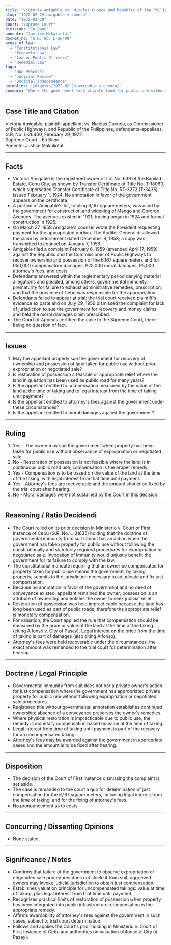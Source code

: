 ```yaml
---
title: "Victoria Amigable vs. Nicolas Cuenca and Republic of the Philippines"
slug: "1972-02-29-amigable-v-cuenca"
date: "1972-02-29"
court: "Supreme Court"
division: "En Banc"
ponente: "Justice Makalintal"
docket_no: "G.R. No. L-26400"
areas_of_law:
  - "Constitutional Law"
  - "Property Law"
  - "Law on Public Officers"
  - "Remedial Law"
tags:
  - "Due Process"
  - "Judicial Review"
  - "Judicial Independence"
permalink: "/digests/1972-02-29-amigable-v-cuenca/"
summary: "Where the government took private land for public use without expropriation or negotiated sale, the owner may sue for just compensation; the Court set aside the dismissal and remanded for determination of compensation, interest and attorney's fees."
---
```


## Case Title and Citation

Victoria Amigable, plaintiff-appellant, vs. Nicolas Cuenca, as Commissioner of Public Highways, and Republic of the Philippines, defendants-appellees.  
G.R. No. L-26400, February 29, 1972  
Supreme Court - En Banc  
Ponente: Justice Makalintal

---

## Facts

- Victoria Amigable is the registered owner of Lot No. 639 of the Banilad Estate, Cebu City, as shown by Transfer Certificate of Title No. T-18060, which superseded Transfer Certificate of Title No. RT-3272 (T-3435) issued February 1, 1924. No annotation in favor of the government appears on the certificate.
- A portion of Amigable's lot, totaling 6,167 square meters, was used by the government for construction and widening of Mango and Gorordo Avenues. The avenues existed in 1921; tracing began in 1924 and formal construction in 1925.
- On March 27, 1958 Amigable's counsel wrote the President requesting payment for the appropriated portion. The Auditor General disallowed the claim by indorsement dated December 9, 1958; a copy was transmitted to counsel on January 7, 1959.
- Amigable filed a complaint February 6, 1959 (amended April 17, 1959) against the Republic and the Commissioner of Public Highways to recover ownership and possession of the 6,167 square meters and for P50,000 compensatory damages, P25,000 moral damages, P5,000 attorney's fees, and costs.
- Defendants answered within the reglementary period denying material allegations and pleaded, among others, governmental immunity, prematurity for failure to exhaust administrative remedies, prescription, and that the province of Cebu was responsible for the appropriation.
- Defendants failed to appear at trial; the trial court received plaintiff's evidence ex parte and on July 29, 1959 dismissed the complaint for lack of jurisdiction to sue the government for recovery and money claims, and held the moral damages claim prescribed.
- The Court of Appeals certified the case to the Supreme Court, there being no question of fact.

---

## Issues

1. May the appellant properly sue the government for recovery of ownership and possession of land taken for public use without prior expropriation or negotiated sale?  
2. Is restoration of possession a feasible or appropriate relief where the land in question has been used as public road for many years?  
3. Is the appellant entitled to compensation measured by the value of the land at the time of taking and to legal interest from the time of taking until payment?  
4. Is the appellant entitled to attorney's fees against the government under these circumstances?  
5. Is the appellant entitled to moral damages against the government?

---

## Ruling

1. Yes - The owner may sue the government when property has been taken for public use without observance of expropriation or negotiated sale.  
2. No - Restoration of possession is not feasible where the land is in continuous public road use; compensation is the proper remedy.  
3. Yes - Compensation is to be based on the value of the land at the time of the taking, with legal interest from that time until payment.  
4. Yes - Attorney's fees are recoverable and the amount should be fixed by the trial court after hearing.  
5. No - Moral damages were not sustained by the Court in this decision.

---

## Reasoning / Ratio Decidendi

- The Court relied on its prior decision in Ministerio v. Court of First Instance of Cebu (G.R. No. L-31635) holding that the doctrine of governmental immunity from suit cannot bar an action when the government has taken property for public use without following the constitutionally and statutorily required procedures for expropriation or negotiated sale. Invocation of immunity would unjustly benefit the government for its failure to comply with the law.
- The constitutional mandate requiring that an owner be compensated for property taken for public use means the government, by taking property, submits to the jurisdiction necessary to adjudicate and fix just compensation.
- Because no annotation in favor of the government and no deed of conveyance existed, appellant remained the owner; possession is an attribute of ownership and entitles the owner to seek judicial relief.
- Restoration of possession was held impracticable because the land has long been used as part of public roads; therefore the appropriate relief is monetary compensation.
- For valuation, the Court applied the rule that compensation should be measured by the price or value of the land at the time of the taking (citing Alfonso v. City of Pasay). Legal interest on the price from the time of taking is part of damages (also citing Alfonso).
- Attorney's fees were held recoverable under the circumstances; the exact amount was remanded to the trial court for determination after hearing.

---

## Doctrine / Legal Principle

- Governmental immunity from suit does not bar a private owner's action for just compensation where the government has appropriated private property for public use without following expropriation or negotiated sale procedures.  
- Registered title without governmental annotation establishes continued ownership; absence of a conveyance preserves the owner's remedies.  
- Where physical restoration is impracticable due to public use, the remedy is monetary compensation based on value at the time of taking.  
- Legal interest from time of taking until payment is part of the recovery for an uncompensated taking.  
- Attorney's fees may be awarded against the government in appropriate cases and the amount is to be fixed after hearing.

---

## Disposition

- The decision of the Court of First Instance dismissing the complaint is set aside.  
- The case is remanded to the court a quo for determination of just compensation for the 6,167 square meters, including legal interest from the time of taking, and for the fixing of attorney's fees.  
- No pronouncement as to costs.

---

## Concurring / Dissenting Opinions

- None stated.

---

## Significance / Notes

- Confirms that failure of the government to observe expropriation or negotiated sale procedures does not shield it from suit; aggrieved owners may invoke judicial jurisdiction to obtain just compensation.  
- Establishes valuation principle for uncompensated takings: value at time of taking, plus legal interest from that time until payment.  
- Recognizes practical limits of restoration of possession when property has been integrated into public infrastructure; compensation is the appropriate remedy.  
- Affirms awardability of attorney's fees against the government in such cases, subject to trial court determination.  
- Follows and applies the Court's prior holding in Ministerio v. Court of First Instance of Cebu and authorities on valuation (Alfonso v. City of Pasay).